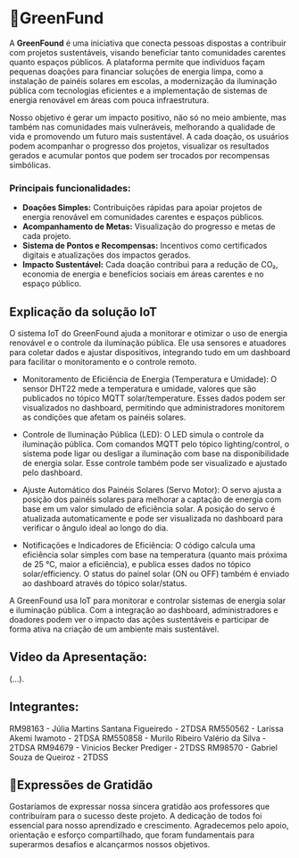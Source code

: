 # 🍃GreenFund

A **GreenFound** é uma iniciativa que conecta pessoas dispostas a contribuir com projetos sustentáveis, visando beneficiar tanto comunidades carentes quanto espaços públicos. A plataforma permite que indivíduos façam pequenas doações para financiar soluções de energia limpa, como a instalação de painéis solares em escolas, a modernização da iluminação pública com tecnologias eficientes e a implementação de sistemas de energia renovável em áreas com pouca infraestrutura.

Nosso objetivo é gerar um impacto positivo, não só no meio ambiente, mas também nas comunidades mais vulneráveis, melhorando a qualidade de vida e promovendo um futuro mais sustentável. A cada doação, os usuários podem acompanhar o progresso dos projetos, visualizar os resultados gerados e acumular pontos que podem ser trocados por recompensas simbólicas.

### **Principais funcionalidades:**

- **Doações Simples:** Contribuições rápidas para apoiar projetos de energia renovável em comunidades carentes e espaços públicos.
- **Acompanhamento de Metas:** Visualização do progresso e metas de cada projeto.
- **Sistema de Pontos e Recompensas:** Incentivos como certificados digitais e atualizações dos impactos gerados.
- **Impacto Sustentável:** Cada doação contribui para a redução de CO₂, economia de energia e benefícios sociais em áreas carentes e no espaço público.


## **Explicação da solução IoT**
O sistema IoT do GreenFound ajuda a monitorar e otimizar o uso de energia renovável e o controle da iluminação pública. Ele usa sensores e atuadores para coletar dados e ajustar dispositivos, integrando tudo em um dashboard para facilitar o monitoramento e o controle remoto.

- Monitoramento de Eficiência de Energia (Temperatura e Umidade): O sensor DHT22 mede a temperatura e umidade, valores que são publicados no tópico MQTT solar/temperature. Esses dados podem ser visualizados no dashboard, permitindo que administradores monitorem as condições que afetam os painéis solares.

- Controle de Iluminação Pública (LED): O LED simula o controle da iluminação pública. Com comandos MQTT pelo tópico lighting/control, o sistema pode ligar ou desligar a iluminação com base na disponibilidade de energia solar. Esse controle também pode ser visualizado e ajustado pelo dashboard.

- Ajuste Automático dos Painéis Solares (Servo Motor): O servo ajusta a posição dos painéis solares para melhorar a captação de energia com base em um valor simulado de eficiência solar. A posição do servo é atualizada automaticamente e pode ser visualizada no dashboard para verificar o ângulo ideal ao longo do dia.

- Notificações e Indicadores de Eficiência: O código calcula uma eficiência solar simples com base na temperatura (quanto mais próxima de 25 °C, maior a eficiência), e publica esses dados no tópico solar/efficiency. O status do painel solar (ON ou OFF) também é enviado ao dashboard através do tópico solar/status.

A GreenFound usa IoT para monitorar e controlar sistemas de energia solar e iluminação pública. Com a integração ao dashboard, administradores e doadores podem ver o impacto das ações sustentáveis e participar de forma ativa na criação de um ambiente mais sustentável.


## **Video da Apresentação:**
(...).


## **Integrantes:**
RM98163 - Júlia Martins Santana Figueiredo - 2TDSA
RM550562 - Larissa Akemi Iwamoto - 2TDSA
RM550858 - Murilo Ribeiro Valério da Silva - 2TDSA
RM94679 - Vinicios Becker Prediger - 2TDSS
RM98570 - Gabriel Souza de Queiroz - 2TDSS

## 💚Expressões de Gratidão
Gostaríamos de expressar nossa sincera gratidão aos professores que contribuíram para o sucesso deste projeto. A dedicação de todos foi essencial para nosso aprendizado e crescimento. Agradecemos pelo apoio, orientação e esforço compartilhado, que foram fundamentais para superarmos desafios e alcançarmos nossos objetivos.
